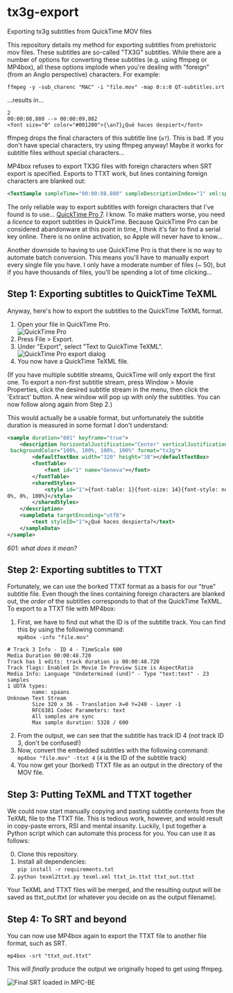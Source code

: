 # tx3g-export
Exporting tx3g subtitles from QuickTime MOV files

This repository details my method for exporting subtitles from prehistoric mov files. These subtitles are so-called "TX3G" subtitles. While there are a number of options for converting these subtitles (e.g. using ffmpeg or MP4box), all these options implode when you're dealing with "foreign" (from an Anglo perspective) characters. For example:

```
ffmpeg -y -sub_charenc "MAC" -i "file.mov" -map 0:s:0 QT-subtitles.srt
```

...results in...

```srt
2
00:00:08,880 --> 00:00:09,882
<font size="0" color="#001200">{\an7}¿Qué haces despiert</font>
```

ffmpeg drops the final characters of this subtitle line (`a?`). This is bad. If you don't have special characters, try using ffmpeg anyway! Maybe it works for subtitle files without special characters...

MP4box refuses to export TX3G files with foreign characters when SRT export is specified. Exports to TTXT work, but lines containing foreign characters are blanked out:

```xml
<TextSample sampleTime="00:00:08.880" sampleDescriptionIndex="1" xml:space="preserve"></TextSample>
```

The only reliable way to export subtitles with foreign characters that I've found is to use... [QuickTime Pro 7](https://www.videohelp.com/software/Quicktime-Pro). I know. To make matters worse, you need a *licence* to export subtitles in QuickTime. Because QuickTime Pro can be considered abandonware at this point in time, I think it's fair to find a serial key online. There is no online activation, so Apple will never have to know...

Another downside to having to use QuickTime Pro is that there is no way to automate batch conversion. This means you'll have to manually export every single file you have. I only have a moderate number of files (~ 50), but if you have thousands of files, you'll be spending a lot of time clicking...

## Step 1: Exporting subtitles to QuickTime TeXML

Anyway, here's how to export the subtitles to the QuickTime TeXML format. 

1. Open your file in QuickTime Pro.  
	![QuickTime Pro](https://user-images.githubusercontent.com/84721952/186732162-bc169895-2faa-426f-8825-a4f81892bcbf.png)
2. Press File > Export.
3. Under "Export", select "Text to QuickTime TeXML".  
	![QuickTime Pro export dialog](https://user-images.githubusercontent.com/84721952/186732200-b95e3981-3973-4b7c-b0a7-916f88e831b3.png)
4. You now have a QuickTime TeXML file.

(If you have multiple subtitle streams, QuickTime will only export the first one. To export a non-first subtitle stream, press Window > Movie Properties, click the desired subtitle stream in the menu, then click the 'Extract' button. A new window will pop up with *only* the subtitles. You can now follow along again from Step 2.)

This would actually be a usable format, but unfortunately the subtitle duration is measured in some format I don't understand:
```xml
<sample duration="601" keyframe="true">
	<description horizontalJustification="Center" verticalJustification="Top"
 backgroundColor="100%, 100%, 100%, 100%" format="tx3g">
		<defaultTextBox width="320" height="38"></defaultTextBox>
		<fontTable>
			<font id="1" name="Geneva"></font>
		</fontTable>
		<sharedStyles>
			<style id="1">{font-table: 1}{font-size: 14}{font-style: normal}{font-weight: normal}{text-decoration: normal}{color: 0%, 
0%, 0%, 100%}</style>
		</sharedStyles>
	</description>
	<sampleData targetEncoding="utf8">
		<text styleID="1">¿Qué haces despierta?</text>
	</sampleData>
</sample>
```
*601: what does it mean?*

## Step 2: Exporting subtitles to TTXT

Fortunately, we can use the borked TTXT format as a basis for our "true" subtitle file. Even though the lines containing foreign characters are blanked out, the *order* of the subtitles corresponds to that of the QuickTime TeXML. To export to a TTXT file with MP4box:

1. First, we have to find out what the ID is of the subtitle track. You can find this by using the following command:  
	`mp4box -info "file.mov"`

```
# Track 3 Info - ID 4 - TimeScale 600
Media Duration 00:00:48.720
Track has 1 edits: track duration is 00:00:48.720
Track flags: Enabled In Movie In Preview Size is AspectRatio
Media Info: Language "Undetermined (und)" - Type "text:text" - 23 samples
1 UDTA types:
        name: spaans
Unknown Text Stream
        Size 320 x 36 - Translation X=0 Y=240 - Layer -1
        RFC6381 Codec Parameters: text
        All samples are sync
        Max sample duration: 5328 / 600
```
2. From the output, we can see that the subtitle has track ID 4 (not track ID 3, don't be confused!)
2. Now, convert the embedded subtitles with the following command:  
	`mp4box "file.mov" -ttxt 4` (`4` is the ID of the subtitle track)
3. You now get your (borked) TTXT file as an output in the directory of the MOV file.

## Step 3: Putting TeXML and TTXT together

We could now start manually copying and pasting subtitle contents from the TeXML file to the TTXT file. This is tedious work, however, and would result in copy-paste errors, RSI and mental insanity. Luckily, I put together a Python script which can automate this process for you. You can use it as follows:

0. Clone this repository.
1. Install all dependencies:  
	`pip install -r requirements.txt`
1. `python texml2ttxt.py texml.xml ttxt_in.ttxt ttxt_out.ttxt`

Your TeXML and TTXT files will be merged, and the resulting output will be saved as ttxt_out.ttxt (or whatever you decide on as the output filename).

## Step 4: To SRT and beyond

You can now use MP4box again to export the TTXT file to another file format, such as SRT.

```
mp4box -srt "ttxt_out.ttxt"
```

This will *finally* produce the output we originally hoped to get using ffmpeg.

![Final SRT loaded in MPC-BE](https://user-images.githubusercontent.com/84721952/186733060-fc7c0a93-f645-4ba3-90b5-1efd30344200.png)